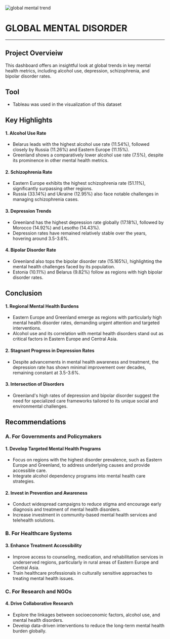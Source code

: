 ![global mental trend](https://github.com/user-attachments/assets/a0b093ef-0c1b-4c5b-8314-0401a18dbfbd)

# GLOBAL MENTAL DISORDER
---
## Project Overvieiw
This dashboard offers an insightful look at global trends in key mental health metrics, including alcohol use, depression, schizophrenia, and bipolar disorder rates.  
## Tool
- Tableau was used in the visualization of this dataset
## Key Highlights  
#### 1. Alcohol Use Rate
   - Belarus leads with the highest alcohol use rate (11.54%), followed closely by 
     Russia (11.26%) and Eastern Europe (11.15%).  
   - Greenland shows a comparatively lower alcohol use rate (7.5%), despite its 
     prominence in other mental health metrics.  

#### 2. Schizophrenia Rate  
   - Eastern Europe exhibits the highest schizophrenia rate (51.11%), 
     significantly surpassing other regions.  
   - Russia (33.14%) and Ukraine (12.95%) also face notable challenges in managing schizophrenia cases.  

  #### 3. Depression Trends 
   - Greenland has the highest depression rate globally (17.18%), followed by Morocco (14.92%) and Lesotho (14.43%).  
   - Depression rates have remained relatively stable over the years, hovering around 3.5-3.6%.  

#### 4. Bipolar Disorder Rate  
   - Greenland also tops the bipolar disorder rate (15.165%), highlighting the mental health challenges faced by its population.  
   - Estonia (10.11%) and Belarus (9.82%) follow as regions with high bipolar disorder rates.  

## Conclusion 

#### 1. Regional Mental Health Burdens 
- Eastern Europe and Greenland emerge as regions with particularly high mental health disorder rates, demanding urgent attention and targeted interventions.  
- Alcohol use and its correlation with mental health disorders stand out as critical factors in Eastern Europe and Central Asia.  

#### 2. Stagnant Progress in Depression Rates 
- Despite advancements in mental health awareness and treatment, the depression rate has shown minimal improvement over decades, remaining constant at 3.5-3.6%.  

#### 3. Intersection of Disorders
- Greenland's high rates of depression and bipolar disorder suggest the need for specialized care frameworks tailored to its unique social and environmental challenges.  

## Recommendations  

### A. For Governments and Policymakers
 #### 1. Develop Targeted Mental Health Programs
 - Focus on regions with the highest disorder prevalence, such as Eastern Europe and Greenland, to address underlying causes and provide accessible care.
 - Integrate alcohol dependency programs into mental health care strategies.  

 #### 2. Invest in Prevention and Awareness
   - Conduct widespread campaigns to reduce stigma and encourage early diagnosis and treatment of mental health disorders.
   - Increase investment in community-based mental health services and telehealth solutions.  

### B. For Healthcare Systems 
 #### 3. Enhance Treatment Accessibility
   - Improve access to counseling, medication, and rehabilitation services in underserved regions, particularly in rural areas of Eastern Europe and Central Asia.
   - Train healthcare professionals in culturally sensitive approaches to treating mental health issues.  

### C. For Research and NGOs  
 #### 4. Drive Collaborative Research
   - Explore the linkages between socioeconomic factors, alcohol use, and mental health disorders.
   - Develop data-driven interventions to reduce the long-term mental health burden globally.  


